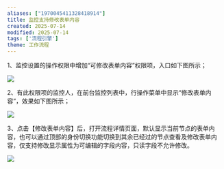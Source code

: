 ```yaml
---
aliases: ["1970045411328418914"]
title: 监控支持修改表单内容
created: 2025-07-14
modified: 2025-07-14
tags: ['流程引擎']
theme: 工作流程
---
```


1、监控设置的操作权限中增加“可修改表单内容”权限项，入口如下图所示；

![](4cd4baf09c4288b41a993820a613184f.jpg)

2、有此权限项的监控人，在前台监控列表中，行操作菜单中显示“修改表单内容”，效果如下图所示；

![](5946e1aafb5e240d8e6a05ded38050a3.jpg)

3、点击【修改表单内容】后，打开流程详情页面，默认显示当前节点的表单内容，也可以通过顶部的身份切换功能切换到其余已经过的节点查看及修改表单内容，仅支持修改显示属性为可编辑的字段内容，只读字段不允许修改。

![](ce274827678cf05bacf79ec8f7f45d55.jpg)